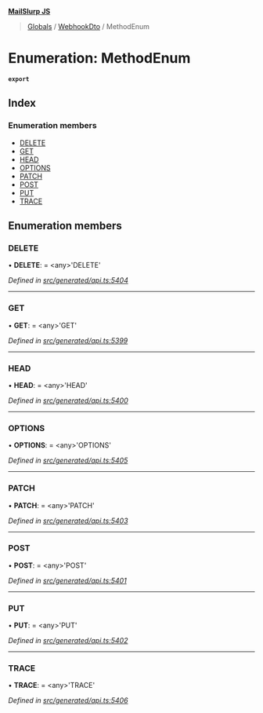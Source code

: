 **[MailSlurp JS](../README.md)**

> [Globals](../README.md) / [WebhookDto](../modules/webhookdto.md) / MethodEnum

# Enumeration: MethodEnum

**`export`** 

## Index

### Enumeration members

* [DELETE](webhookdto.methodenum.md#delete)
* [GET](webhookdto.methodenum.md#get)
* [HEAD](webhookdto.methodenum.md#head)
* [OPTIONS](webhookdto.methodenum.md#options)
* [PATCH](webhookdto.methodenum.md#patch)
* [POST](webhookdto.methodenum.md#post)
* [PUT](webhookdto.methodenum.md#put)
* [TRACE](webhookdto.methodenum.md#trace)

## Enumeration members

### DELETE

•  **DELETE**:  = \<any>'DELETE'

*Defined in [src/generated/api.ts:5404](https://github.com/mailslurp/mailslurp-client/blob/b27590b/src/generated/api.ts#L5404)*

___

### GET

•  **GET**:  = \<any>'GET'

*Defined in [src/generated/api.ts:5399](https://github.com/mailslurp/mailslurp-client/blob/b27590b/src/generated/api.ts#L5399)*

___

### HEAD

•  **HEAD**:  = \<any>'HEAD'

*Defined in [src/generated/api.ts:5400](https://github.com/mailslurp/mailslurp-client/blob/b27590b/src/generated/api.ts#L5400)*

___

### OPTIONS

•  **OPTIONS**:  = \<any>'OPTIONS'

*Defined in [src/generated/api.ts:5405](https://github.com/mailslurp/mailslurp-client/blob/b27590b/src/generated/api.ts#L5405)*

___

### PATCH

•  **PATCH**:  = \<any>'PATCH'

*Defined in [src/generated/api.ts:5403](https://github.com/mailslurp/mailslurp-client/blob/b27590b/src/generated/api.ts#L5403)*

___

### POST

•  **POST**:  = \<any>'POST'

*Defined in [src/generated/api.ts:5401](https://github.com/mailslurp/mailslurp-client/blob/b27590b/src/generated/api.ts#L5401)*

___

### PUT

•  **PUT**:  = \<any>'PUT'

*Defined in [src/generated/api.ts:5402](https://github.com/mailslurp/mailslurp-client/blob/b27590b/src/generated/api.ts#L5402)*

___

### TRACE

•  **TRACE**:  = \<any>'TRACE'

*Defined in [src/generated/api.ts:5406](https://github.com/mailslurp/mailslurp-client/blob/b27590b/src/generated/api.ts#L5406)*
